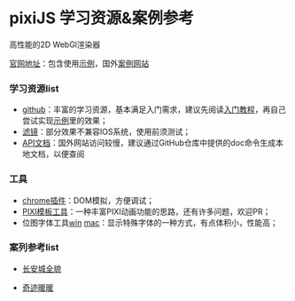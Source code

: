 pixiJS 学习资源&案例参考
========

高性能的2D WebGl渲染器

[官网地址](http://www.pixijs.com/)：包含使用[示例](http://pixijs.github.io/examples/)，国外[案例网站](http://www.pixijs.com/gallery)

### 学习资源list ###

* [github](https://github.com/pixijs/pixi.js)：丰富的学习资源，基本满足入门需求，建议先阅读[入门教程](https://github.com/kittykatattack/learningPixi)，再自己尝试实现[示例](http://pixijs.github.io/examples/)里的效果；
* [滤镜](https://github.com/pixijs/pixi-filters)：部分效果不兼容IOS系统，使用前须测试；
* [API文档](http://pixijs.download/release/docs/index.html)：国外网站访问较慢，建议通过GitHub仓库中提供的doc命令生成本地文档，以便查阅

### 工具

- [chrome插件](https://chrome.google.com/webstore/detail/pixijs-devtools/aamddddknhcagpehecnhphigffljadon)：DOM模拟，方便调试；
- [PIXI模板工具](https://github.com/xieshengyong/pixi-H5-boilerplate)：一种丰富PIXI动画功能的思路，还有许多问题，欢迎PR；
- 位图字体工具[win](http://www.angelcode.com/products/bmfont/) [mac](//www.bmglyph.com/ )：显示特殊字体的一种方式，有点体积小，性能高；

### 案列参考list ###

* [长安城全貌](https://github.com/TreedomCN/tx-changan-web-20171121)

* [奇迹暖暖](https://github.com/TreedomCN/td-qjnnf-20170412)